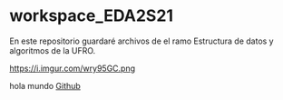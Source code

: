 # workspace_EDA2S21

<link>

En este repositorio guardaré archivos de el ramo Estructura de datos y algoritmos de la UFRO.

https://i.imgur.com/wry95GC.png

hola mundo
[Github](https://i.imgur.com/wry95GC.png)